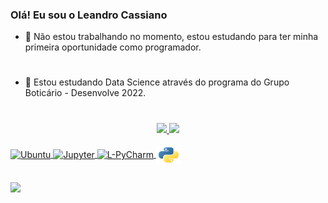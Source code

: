 ### Olá! Eu sou o Leandro Cassiano 


- 🔭 Não estou trabalhando no momento, estou estudando para ter minha primeira oportunidade como programador.
#
- 🌱 Estou estudando Data Science através do programa do Grupo Boticário - Desenvolve 2022.
#
<div align="center">
  
  <a href="https://github.com/leandrocassiano?tab=repositories">
  <img height="170em" src="https://github-readme-stats.vercel.app/api?username=leandrocassiano&show_icons=true&theme=merko&include_all_commits=true&count_private=true"/>
  <img height="170em" src="https://github-readme-stats.vercel.app/api/top-langs/?username=leandrocassiano&layout=compact&langs_count=7&theme=merko"/>
    
</div>
  
<div style="display: inline_block"><br>
  
  <img align="center" alt="Ubuntu" height="30" width="40" src="https://cdn.jsdelivr.net/gh/devicons/devicon/icons/ubuntu/ubuntu-plain.svg" />
  <img align="center" alt="Jupyter" height="30" width="40" src="https://cdn.jsdelivr.net/gh/devicons/devicon/icons/jupyter/jupyter-original-wordmark.svg" />
  <img align="center" alt="L-PyCharm" height="30" width="40" src="https://cdn.jsdelivr.net/gh/devicons/devicon/icons/pycharm/pycharm-original.svg" />
  <img align="center" alt="L-Python" height="30" width="40" src="https://raw.githubusercontent.com/devicons/devicon/master/icons/python/python-original.svg">
     
</div>
  
  ##
  
<div> 
  
  <a href="https://www.linkedin.com/in/leandro-cassiano-siqueira-de-oliveira-4056971ab/" target="_blank"><img src="https://img.shields.io/badge/-LinkedIn-%230077B5?style=for-the-badge&logo=linkedin&logoColor=white" target="_blank"></a> 
  
</div>
